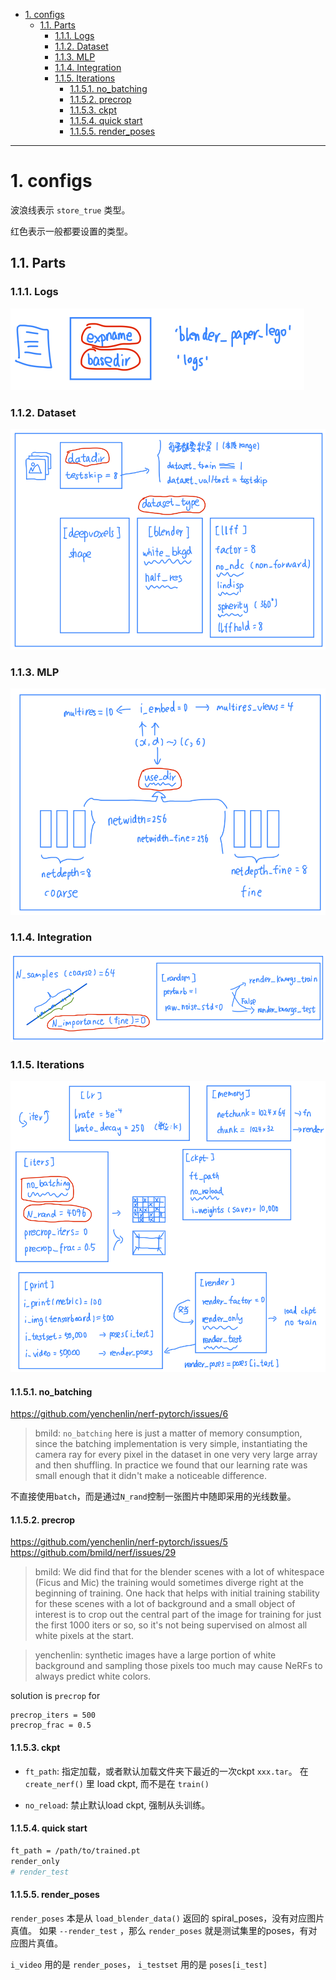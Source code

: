 - [1. configs](#1-configs)
  - [1.1. Parts](#11-parts)
    - [1.1.1. Logs](#111-logs)
    - [1.1.2. Dataset](#112-dataset)
    - [1.1.3. MLP](#113-mlp)
    - [1.1.4. Integration](#114-integration)
    - [1.1.5. Iterations](#115-iterations)
      - [1.1.5.1. no\_batching](#1151-no_batching)
      - [1.1.5.2. precrop](#1152-precrop)
      - [1.1.5.3. ckpt](#1153-ckpt)
      - [1.1.5.4. quick start](#1154-quick-start)
      - [1.1.5.5. render\_poses](#1155-render_poses)

---
# 1. configs
波浪线表示 `store_true` 类型。

红色表示一般都要设置的类型。
## 1.1. Parts

### 1.1.1. Logs

![图 1](../images/de3f5daeb08d3a2541193c204ea9dce84d2c9a87f5051927185ab75b7dd00a46.png)  

### 1.1.2. Dataset

![图 2](../images/401ebbe044c52ad8afc7e2cf5e2382eae63d2ad9effac305666f434552b5fa7e.png)  

### 1.1.3. MLP

![图 3](../images/fbfc884acb13f75a226527b06cefb3147aac1dfca40b8c0271e7eeea5e4c5548.png)  

### 1.1.4. Integration

![图 4](../images/9904ff7aab2003cccf76a87e37a673e63d2ee3eff37780c149cc64d8436c2e40.png)  

### 1.1.5. Iterations

![图 5](../images/327f572110e7a25d4a87bd7ffc5548dda4be85aea371aa5c2246e9574b3793d1.png)  

#### 1.1.5.1. no_batching

<https://github.com/yenchenlin/nerf-pytorch/issues/6>

> bmild: `no_batching` here is just a matter of memory consumption, since the batching implementation is very simple, instantiating the camera ray for every pixel in the dataset in one very very large array and then shuffling. In practice we found that our learning rate was small enough that it didn't make a noticeable difference.

不直接使用`batch`，而是通过`N_rand`控制一张图片中随即采用的光线数量。

#### 1.1.5.2. precrop

<https://github.com/yenchenlin/nerf-pytorch/issues/5>
<https://github.com/bmild/nerf/issues/29>

> bmild: We did find that for the blender scenes with a lot of whitespace (Ficus and Mic) the training would sometimes diverge right at the beginning of training. One hack that helps with initial training stability for these scenes with a lot of background and a small object of interest is to crop out the central part of the image for training for just the first 1000 iters or so, so it's not being supervised on almost all white pixels at the start.

> yenchenlin: synthetic images have a large portion of white background and sampling those pixels too much may cause NeRFs to always predict white colors.

solution is `precrop` for
```
precrop_iters = 500
precrop_frac = 0.5
```

#### 1.1.5.3. ckpt

- `ft_path`: 指定加载，或者默认加载文件夹下最近的一次ckpt `xxx.tar`。
  在 `create_nerf()` 里 load ckpt, 而不是在 `train()`


- `no_reload`: 禁止默认load ckpt, 强制从头训练。

#### 1.1.5.4. quick start

```bash
ft_path = /path/to/trained.pt
render_only
# render_test
```

#### 1.1.5.5. render_poses

`render_poses` 本是从 `load_blender_data()` 返回的 spiral_poses，没有对应图片真值。
如果 `--render_test` ，那么 `render_poses` 就是测试集里的poses，有对应图片真值。

`i_video` 用的是 `render_poses`， `i_testset` 用的是 `poses[i_test]`